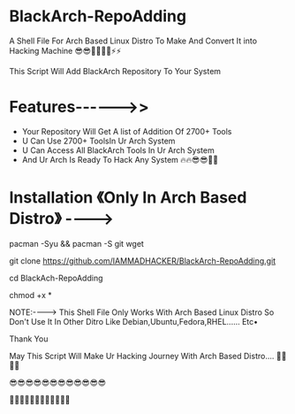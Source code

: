# BlackArch-RepoAdding


A Shell File For Arch Based Linux Distro To Make And Convert It into Hacking Machine 😎😎👑👑🔥🔥⚡️⚡️


This Script Will Add BlackArch Repository To Your System


#   Features------>>

* Your Repository Will Get A list of Addition Of 2700+ Tools
* U Can Use 2700+ ToolsIn Ur Arch System
* U Can Access All BlackArch Tools In Ur Arch System
* And Ur Arch Is Ready To Hack Any System 🔥🔥😎😎👑👑





# Installation 《Only In Arch Based Distro》 ----> 

pacman -Syu && pacman -S git wget 

git clone https://github.com/IAMMADHACKER/BlackArch-RepoAdding.git

cd BlackAch-RepoAdding

chmod +x *












NOTE:----> This Shell File Only Works With Arch Based Linux Distro So Don't Use It In Other Ditro Like Debian,Ubuntu,Fedora,RHEL...... Etc•

Thank You

May This Script Will Make Ur Hacking Journey With Arch Based Distro....   👑👑😎😎



😎😎😎😎😎😎😎😎😎😎😎😎

👑👑👑👑👑👑👑👑👑👑👑👑

